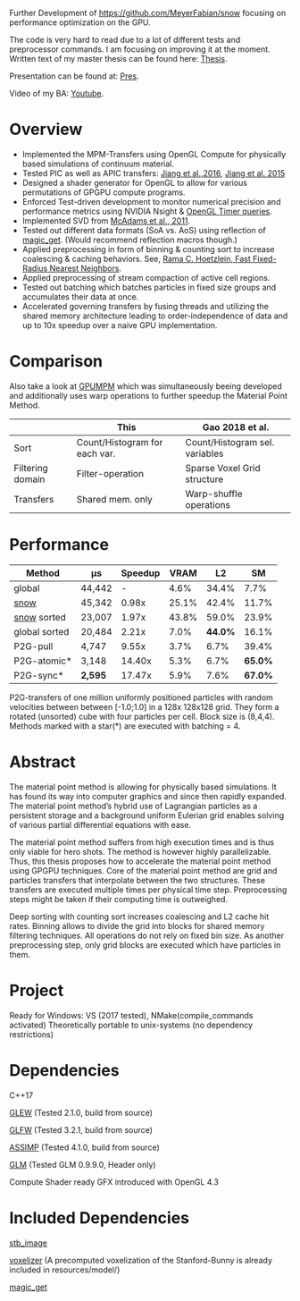 Further Development of https://github.com/MeyerFabian/snow focusing on performance optimization on the GPU.

The code is very hard to read due to a lot of different tests and preprocessor commands. I am focusing on improving it at the moment. Written text of my master thesis can be found here: [Thesis](https://github.com/MeyerFabian/msc). 

Presentation can be found at: [Pres](https://github.com/MeyerFabian/msc/blob/master/pres/pres.pdf).

Video of my BA: [Youtube](https://www.youtube.com/watch?v=JlNf7CUW4UY).

Overview
====
  * Implemented the MPM-Transfers using OpenGL Compute for physically based simulations of continuum material.
  * Tested PIC as well as APIC transfers: [Jiang et al.,2016](https://arxiv.org/pdf/1603.06188.pdf), [Jiang et al. 2015](https://www.math.ucla.edu/~jteran/papers/JSSTS15.pdf)
  * Designed a shader generator for OpenGL to allow for various permutations of GPGPU compute programs.
  * Enforced Test-driven development to monitor numerical precision and performance metrics using NVIDIA Nsight & [OpenGL Timer queries](https://www.khronos.org/registry/OpenGL/extensions/ARB/ARB_timer_query.txt).
  * Implemented SVD from [McAdams et al., 2011](https://minds.wisconsin.edu/bitstream/handle/1793/60736/TR1690.pdf?sequence=1).
  * Tested out different data formats (SoA vs. AoS) using reflection of [magic_get](https://github.com/apolukhin/magic_get). (Would recommend reflection macros though.)
  * Applied preprocessing in form of binning \& counting sort to increase coalescing \& caching behaviors. See, [Rama C. Hoetzlein, Fast Fixed-Radius Nearest Neighbors](http://on-demand.gputechconf.com/gtc/2014/presentations/S4117-fast-fixed-radius-nearest-neighbor-gpu.pdf).
  * Applied preprocessing of stream compaction of active cell regions.
  * Tested out batching which batches particles in fixed size groups and accumulates their data at once.
  * Accelerated governing transfers by fusing threads and utilizing the shared memory architecture leading to order-independence of data and up to 10x speedup over a naive GPU implementation.
  
Comparison
====
Also take a look at [GPUMPM](https://github.com/kuiwuchn/GPUMPM) which was simultaneously beeing developed and additionally uses warp operations to further speedup the Material Point Method.

|                 | This                               | Gao 2018 et al.                |
|-----------------|------------------------------------|--------------------------------|
|Sort             | Count/Histogram for each var.      | Count/Histogram sel. variables |
|Filtering domain | Filter-operation                   | Sparse Voxel Grid structure    |
|Transfers        | Shared mem. only                   | Warp-shuffle operations        |

Performance
====

|Method                                            |μs        |Speedup |VRAM   | L2      |SM         |
|--------------------------------------------------|----------|--------|------ |---------|-----------|
|global                                            |44,442    | -      | 4.6%  |34.4%    |7.7%       |
|[snow](https://github.com/MeyerFabian/snow)       |45,342    |0.98x   |25.1%  |42.4%    |11.7%      |
|[snow](https://github.com/MeyerFabian/snow) sorted|23,007	   |1.97x   |43.8%  |59.0%    |23.9%      |
|global sorted                                     |20,484	   |2.21x   | 7.0%  |**44.0%**|16.1%      |
|P2G-pull                                          |4,747     |9.55x   | 3.7%  | 6.7%    |39.4%      |
|P2G-atomic*		                                     |3,148     |14.40x  | 5.3%  | 6.7%    |**65.0%**  |
|P2G-sync*                                         |**2,595** |17.47x  | 5.9%  | 7.6%    |**67.0%**  |

P2G-transfers of one million uniformly positioned particles with random velocities between between [-1.0;1.0] in a 128x 128x128 grid. They form a rotated (unsorted) cube with four particles per cell. Block size is (8,4,4). Methods marked with a star(*) are executed with batching = 4.

Abstract
====
The material point method is allowing for physically based simulations. It has found its way into computer graphics and since then rapidly expanded. The material point method’s hybrid use of Lagrangian particles as a persistent storage and a background uniform Eulerian grid enables solving of various partial differential equations with ease.

The material point method suffers from high execution times and is thus only viable for hero shots. The method is however highly parallelizable. Thus, this thesis proposes how to accelerate the material point method using GPGPU techniques. Core of the material point method are grid and particles transfers that interpolate between the two structures. These transfers are executed multiple times per physical time step. Preprocessing steps might be taken if their computing time is outweighed.

Deep sorting with counting sort increases coalescing and L2 cache hit rates. Binning allows to divide the grid into blocks for shared memory filtering techniques. All operations do not rely on fixed bin size. As another preprocessing step, only grid blocks are executed which have particles in them.

Project
====
Ready for Windows:  VS (2017 tested), NMake(compile_commands activated)
Theoretically portable to unix-systems (no dependency restrictions)

Dependencies
====
C++17

[GLEW](http://glew.sourceforge.net/) (Tested 2.1.0, build from source)

[GLFW](http://www.glfw.org/) (Tested 3.2.1, build from source)

[ASSIMP](http://www.assimp.org/index.php/downloads) (Tested 4.1.0, build from source)

[GLM](https://glm.g-truc.net/0.9.9/index.html) (Tested GLM 0.9.9.0, Header only)

Compute Shader ready GFX introduced with OpenGL 4.3

Included Dependencies
====
[stb_image](https://github.com/nothings/stb/blob/master/stb_image.h)

[voxelizer](https://github.com/takagi/cl-voxelize/) (A precomputed voxelization of the Stanford-Bunny is already included in resources/model/)

[magic_get](https://github.com/apolukhin/magic_get)
